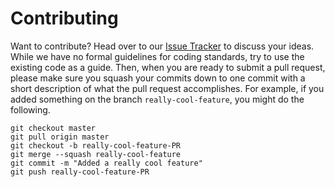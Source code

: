 # Contributing

Want to contribute? Head over to our [Issue Tracker](https://github.com/thinknode/thinknode-provider-seed-cs/issues) to discuss your ideas. While we have no formal guidelines for coding standards, try to use the existing code as a guide. Then, when you are ready to submit a pull request, please make sure you squash your commits down to one commit with a short description of what the pull request accomplishes. For example, if you added something on the branch `really-cool-feature`, you might do the following.

```
git checkout master
git pull origin master
git checkout -b really-cool-feature-PR
git merge --squash really-cool-feature
git commit -m "Added a really cool feature"
git push really-cool-feature-PR
```